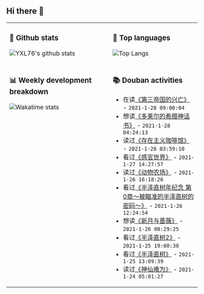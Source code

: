 ## Hi there 👋

<table>
<tr>
<td valign="top" width="54%">

### 🔭 Github stats

![YXL76's github stats](https://github-readme-stats.yxl76.vercel.app/api?username=YXL76&count_private=true&show_icons=true&include_all_commits=true&theme=tokyonight&line_height=28)

</td>

<td valign="top" width="46%">

### 🌱 Top languages

![Top Langs](https://github-readme-stats.yxl76.vercel.app/api/top-langs/?username=YXL76&layout=compact&theme=tokyonight&langs_count=10&hide=HTML,CSS,SCSS)

</td>
</tr>
<tr>
<td valign="top" width="54%">

### 📊 Weekly development breakdown

![Wakatime stats](https://github-readme-stats.yxl76.vercel.app/api/wakatime?username=YXL76&layout=compact&theme=tokyonight)


</td>
<td valign="top" width="46%">

### 📚 Douban activities

- 在读[《第三帝国的兴亡》](https://book.douban.com/subject/34907824/) - `2021-1-28 09:00:04`
- 想读[《多莱尔的希腊神话书》](https://book.douban.com/subject/35153803/) - `2021-1-28 04:24:13`
- 读过[《存在主义咖啡馆》](https://book.douban.com/subject/27170538/) - `2021-1-28 03:59:10`
- 看过[《感官世界》](http://movie.douban.com/subject/1292790/) - `2021-1-27 14:27:57`
- 读过[《动物农场》](https://book.douban.com/subject/24891164/) - `2021-1-26 16:18:26`
- 看过[《半泽直树年纪念 第0章～被瞄准的半泽直树的密码～》](http://movie.douban.com/subject/34884165/) - `2021-1-26 12:24:54`
- 想读[《新月与蔷薇》](https://book.douban.com/subject/35275605/) - `2021-1-26 08:29:25`
- 看过[《半泽直树2》](http://movie.douban.com/subject/25806638/) - `2021-1-25 19:00:30`
- 看过[《半泽直树》](http://movie.douban.com/subject/24697949/) - `2021-1-25 13:09:39`
- 读过[《神仙难为》](https://book.douban.com/subject/11626404/) - `2021-1-24 05:01:27`

</td>
</tr>
</table>

<!--
**YXL76/YXL76** is a ✨ _special_ ✨ repository because its `README.md` (this file) appears on your GitHub profile.

Here are some ideas to get you started:

- 🔭 I’m currently working on ...
- 🌱 I’m currently learning ...
- 👯 I’m looking to collaborate on ...
- 🤔 I’m looking for help with ...
- 💬 Ask me about ...
- 📫 How to reach me: ...
- 😄 Pronouns: ...
- ⚡ Fun fact: ...
-->
